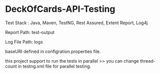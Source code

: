 # DeckOfCards-API-Testing

Test Stack : Java, Maven, TestNG, Rest Assured, Extent Report, Log4j

Report Path: test-output

Log File Path: logs

baseURI defined in configration.properties file.

this project support to run the tests in parallel >> you can change thread-count in testng.xml file for parallel testing.
